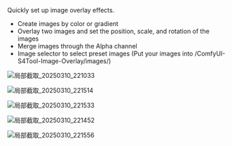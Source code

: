 Quickly set up image overlay effects.
- Create images by color or gradient
- Overlay two images and set the position, scale, and rotation of the images
- Merge images through the Alpha channel
- Image selector to select preset images (Put your images into /ComfyUI-S4Tool-Image-Overlay/images/)

![局部截取_20250310_221033](https://github.com/user-attachments/assets/83090aca-b02c-490f-a1b9-58617c3239e1)

![局部截取_20250310_221514](https://github.com/user-attachments/assets/b3c858e3-b7f0-4add-b393-8563ea250eda)

![局部截取_20250310_221533](https://github.com/user-attachments/assets/5954009e-a053-4ad3-a8ec-851ad5b18875)

![局部截取_20250310_221452](https://github.com/user-attachments/assets/b0f39604-be8c-4b41-a3d5-f00a5fa227ad)

![局部截取_20250310_221556](https://github.com/user-attachments/assets/6786babb-f6ed-4cfb-8ca6-b61faa855e80)
